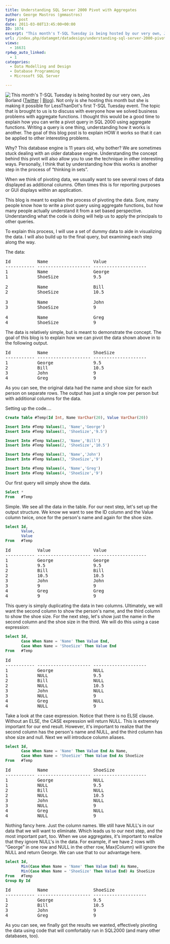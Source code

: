 ```yaml
---
title: Understanding SQL Server 2000 Pivot with Aggregates
author: George Mastros (gmmastros)
type: post
date: 2011-03-08T13:45:00+00:00
ID: 1074
excerpt: "This month's T-SQL Tuesday is being hosted by our very own, Jes Borland (Twitter | Blog).  Not only is she hosting this month but she is making it possible for LessThanDot's first T-SQL Tuesday event.  The topic that is brought to us is to discuss with&hellip;"
url: /index.php/datamgmt/datadesign/understanding-sql-server-2000-pivot/
views:
  - 16631
rp4wp_auto_linked:
  - 1
categories:
  - Data Modelling and Design
  - Database Programming
  - Microsoft SQL Server

---
```

[<img src="/wp-content/uploads/blogs/DataMgmt/olap_1.gif" align="left" />][1]
  
This month's T-SQL Tuesday is being hosted by our very own, Jes Borland ([Twitter][2] | [Blog][3]). Not only is she hosting this month but she is making it possible for LessThanDot's first T-SQL Tuesday event. The topic that is brought to us is to discuss with everyone how we solved business problems with aggregate functions. I thought this would be a good time to explain how you can write a pivot query in SQL 2000 using aggregate functions. Writing a query is one thing, understanding how it works is another. The goal of this blog post is to explain HOW it works so that it can be applied to other interesting problems.

Why? This database engine is 11 years old, why bother? We are sometimes stuck dealing with an older database engine. Understanding the concept behind this pivot will also allow you to use the technique in other interesting ways. Personally, I think that by understanding how this works is another step in the process of “thinking in sets”.

When we think of pivoting data, we usually want to see several rows of data displayed as additional columns. Often times this is for reporting purposes or GUI displays within an application.

This blog is meant to explain the process of pivoting the data. Sure, many people know how to write a pivot query using aggregate functions, but how many people actually understand it from a set based perspective. Understanding what the code is doing will help us to apply the principals to other queries.

To explain this process, I will use a set of dummy data to aide in visualizing the data. I will also build up to the final query, but examining each step along the way.

The data:

<pre>Id          Name                 Value
----------- -------------------- --------------------
1           Name                 George
1           ShoeSize             9.5

2           Name                 Bill
2           ShoeSize             10.5

3           Name                 John
3           ShoeSize             9

4           Name                 Greg
4           ShoeSize             9
</pre>

The data is relatively simple, but is meant to demonstrate the concept. The goal of this blog is to explain how we can pivot the data shown above in to the following output.

<pre>Id          Name                 ShoeSize
----------- -------------------- --------------------
1           George               9.5
2           Bill                 10.5
3           John                 9
4           Greg                 9
</pre>

As you can see, the original data had the name and shoe size for each person on separate rows. The output has just a single row per person but with additional columns for the data.

Setting up the code....

```sql
Create Table #Temp(Id Int, Name VarChar(20), Value VarChar(20))

Insert Into #Temp Values(1, 'Name','George')
Insert Into #Temp Values(1, 'ShoeSize','9.5')

Insert Into #Temp Values(2, 'Name','Bill')
Insert Into #Temp Values(2, 'ShoeSize','10.5')

Insert Into #Temp Values(3, 'Name','John')
Insert Into #Temp Values(3, 'ShoeSize','9')

Insert Into #Temp Values(4, 'Name','Greg')
Insert Into #Temp Values(4, 'ShoeSize','9')
```

Our first query will simply show the data.

```sql
Select *
From   #Temp
```

Simple. We see all the data in the table. For our next step, let's set up the output structure. We know we want to see the ID column and the Value column twice, once for the person's name and again for the shoe size. 

```sql
Select Id,
       Value,
       Value
From   #Temp
```

<pre>Id          Value                Value
----------- -------------------- --------------------
1           George               George
1           9.5                  9.5
2           Bill                 Bill
2           10.5                 10.5
3           John                 John
3           9                    9
4           Greg                 Greg
4           9                    9</pre>

This query is simply duplicating the data in two columns. Ultimately, we will want the second column to show the person's name, and the third column to show the shoe size. For the next step, let's show just the name in the second column and the shoe size in the third. We will do this using a case expression:

```sql
Select Id,
       Case When Name = 'Name' Then Value End,
       Case When Name = 'ShoeSize' Then Value End
From   #Temp
```

<pre>Id                               
----------- -------------------- --------------------
1           George               NULL
1           NULL                 9.5
2           Bill                 NULL
2           NULL                 10.5
3           John                 NULL
3           NULL                 9
4           Greg                 NULL
4           NULL                 9</pre>

Take a look at the case expression. Notice that there is no ELSE clause. Without an ELSE, the CASE expression will return NULL. This is extremely important for our end result. However, it's important to realize that the second column has the person's name and NULL, and the third column has shoe size and null. Next we will introduce column aliases.

```sql
Select Id,
       Case When Name = 'Name' Then Value End As Name,
       Case When Name = 'ShoeSize' Then Value End As ShoeSize
From   #Temp
```

<pre>Id          Name                 ShoeSize
----------- -------------------- --------------------
1           George               NULL
1           NULL                 9.5
2           Bill                 NULL
2           NULL                 10.5
3           John                 NULL
3           NULL                 9
4           Greg                 NULL
4           NULL                 9</pre>

Nothing fancy here. Just the column names. We still have NULL's in our data that we will want to eliminate. Which leads us to our next step, and the most important part, too. When we use aggregates, it's important to realize that they ignore NULL's in the data. For example, if we have 2 rows with “George” in one row and NULL in the other row, Max(Column) will ignore the NULL and return George. We can use that to our advantage here.

```sql
Select Id,
       Min(Case When Name = 'Name' Then Value End) As Name,
       Min(Case When Name = 'ShoeSize' Then Value End) As ShoeSize
From   #Temp
Group By Id
```

<pre>Id          Name                 ShoeSize
----------- -------------------- --------------------
1           George               9.5
2           Bill                 10.5
3           John                 9
4           Greg                 9
</pre>

As you can see, we finally got the results we wanted, effectively pivoting the data using code that will comfortably run in SQL2000 (and many other databases, too).

 [1]: /index.php/DataMgmt/DBProgramming/come-one-come-all-to
 [2]: http://twitter.com/grrl_geek
 [3]: /index.php/All/?disp=authdir&author=420